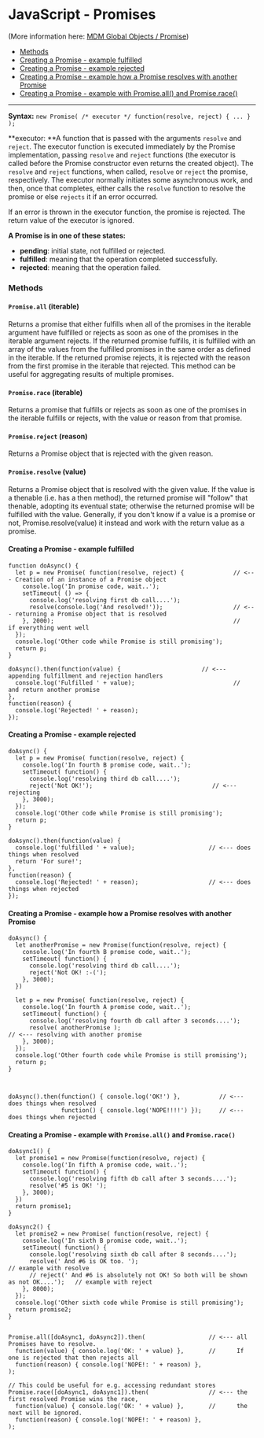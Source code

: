 # JavaScript - Promises

\(More information here: [MDM Global Objects / Promise](https://developer.mozilla.org/en-US/docs/Web/JavaScript/Reference/Global_Objects/Promise)\)

* [Methods](#methods)
* [Creating a Promise - example fulfilled](#creating-a-promise---example-fulfilled)
* [Creating a Promise - example rejected](#creating-a-promise---example-rejected)
* [Creating a Promise - example how a Promise resolves with another Promise](#creating-a-promise---example-how-a-promise-resolves-with-another-promise)
* [Creating a Promise - example with Promise.all\(\) and Promise.race\(\)](#creating-a-promise---example-with-promiseall-and-promiserace)

---

**Syntax:** `new Promise( /* executor */ function(resolve, reject) { ... } );`

**executor: **A function that is passed with the arguments `resolve` and `reject`. The executor function is executed immediately by the Promise implementation, passing `resolve` and `reject` functions \(the executor is called before the Promise constructor even returns the created object\). The `resolve` and `reject` functions, when called, `resolve` or `reject` the promise, respectively. The executor normally initiates some asynchronous work, and then, once that completes, either calls the `resolve` function to resolve the promise or else `rejects` it if an error occurred.

If an error is thrown in the executor function, the promise is rejected. The return value of the executor is ignored.

**A Promise is in one of these states:**

* **pending**: initial state, not fulfilled or rejected.
* **fulfilled**: meaning that the operation completed successfully.
* **rejected**: meaning that the operation failed.

### Methods

#### `Promise.all` \(iterable\)

Returns a promise that either fulfills when all of the promises in the iterable argument have fulfilled or rejects as soon as one of the promises in the iterable argument rejects. If the returned promise fulfills, it is fulfilled with an array of the values from the fulfilled promises in the same order as defined in the iterable. If the returned promise rejects, it is rejected with the reason from the first promise in the iterable that rejected. This method can be useful for aggregating results of multiple promises.

#### `Promise.race` \(iterable\)

Returns a promise that fulfills or rejects as soon as one of the promises in the iterable fulfills or rejects, with the value or reason from that promise.

#### `Promise.reject` \(reason\)

Returns a Promise object that is rejected with the given reason.

#### `Promise.resolve` \(value\)

Returns a Promise object that is resolved with the given value. If the value is a thenable \(i.e. has a then method\), the returned promise will "follow" that thenable, adopting its eventual state; otherwise the returned promise will be fulfilled with the value. Generally, if you don't know if a value is a promise or not, Promise.resolve\(value\) it instead and work with the return value as a promise.

#### Creating a Promise - example fulfilled

```
function doAsync() {
  let p = new Promise( function(resolve, reject) {              // <--- Creation of an instance of a Promise object
    console.log('In promise code, wait..');
    setTimeout( () => {
      console.log('resolving first db call....');
      resolve(console.log('And resolved!'));                    // <--- returning a Promise object that is resolved
    }, 2000);                                                   //      if everything went well
  });
  console.log('Other code while Promise is still promising');
  return p;
}

doAsync().then(function(value) {                       // <--- appending fulfillment and rejection handlers
  console.log('Fulfilled ' + value);                            //      and return another promise
}, 
function(reason) {
  console.log('Rejected! ' + reason);
});
```

#### Creating a Promise - example rejected

```
doAsync() {
  let p = new Promise( function(resolve, reject) {
    console.log('In fourth B promise code, wait..');
    setTimeout( function() {
      console.log('resolving third db call....');
      reject('Not OK!');                                  // <--- rejecting
    }, 3000);
  });
  console.log('Other code while Promise is still promising');
  return p;
}

doAsync().then(function(value) {
  console.log('fulfilled ' + value);                     // <--- does things when resolved
  return 'For sure!';
}, 
function(reason) {
  console.log('Rejected! ' + reason);                    // <--- does things when rejected
});
```

#### Creating a Promise - example how a Promise resolves with another Promise

```
doAsync() {
  let anotherPromise = new Promise(function(resolve, reject) {
    console.log('In fourth B promise code, wait..');
    setTimeout( function() {
      console.log('resolving third db call....');
      reject('Not OK! :-(');
    }, 3000);
  })

  let p = new Promise( function(resolve, reject) {
    console.log('In fourth A promise code, wait..');
    setTimeout( function() {
      console.log('resolving fourth db call after 3 seconds....');
      resolve( anotherPromise );                                      // <--- resolving with another promise
    }, 3000);
  });
  console.log('Other fourth code while Promise is still promising');
  return p;
}



doAsync().then(function() { console.log('OK!') },           // <--- does things when resolved
               function() { console.log('NOPE!!!!') });     // <--- does things when rejected
```

#### Creating a Promise - example with `Promise.all()` and `Promise.race()`

```
doAsync1() {
  let promise1 = new Promise(function(resolve, reject) {
    console.log('In fifth A promise code, wait..');
    setTimeout( function() {
      console.log('resolving fifth db call after 3 seconds....');
      resolve('#5 is OK! ');
    }, 3000);
  })
  return promise1; 
}

doAsync2() {
  let promise2 = new Promise( function(resolve, reject) {
    console.log('In sixth B promise code, wait..');
    setTimeout( function() {
      console.log('resolving sixth db call after 8 seconds....');
      resolve(' And #6 is OK too. ');                                                   // example with resolve
      // reject(' And #6 is absolutely not OK! So both will be shown as not OK....');   // example with reject
    }, 8000);
  });
  console.log('Other sixth code while Promise is still promising');
  return promise2;
}


Promise.all([doAsync1, doAsync2]).then(                  // <--- all Promises have to resolve. 
  function(value) { console.log('OK: ' + value) },       //      If one is rejected that then rejects all
  function(reason) { console.log('NOPE!: ' + reason) },
);

// This could be useful for e.g. accessing redundant stores
Promise.race([doAsync1, doAsync1]).then(                 // <--- the first resolved Promise wins the race, 
  function(value) { console.log('OK: ' + value) },       //      the next will be ignored.
  function(reason) { console.log('NOPE!: ' + reason) },
);
```



